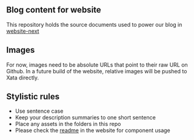 ## Blog content for website

This repository holds the source documents used to power our blog in [website-next][0]

## Images

For now, images need to be absolute URLs that point to their raw URL on Github. In a future build of the website, relative images will be pushed to Xata directly.

## Stylistic rules

- Use sentence case
- Keep your description summaries to one short sentence
- Place any assets in the folders in this repo
- Please check the [readme][0] in the website for component usage

[0]: http://github.com/xataio/website-next
